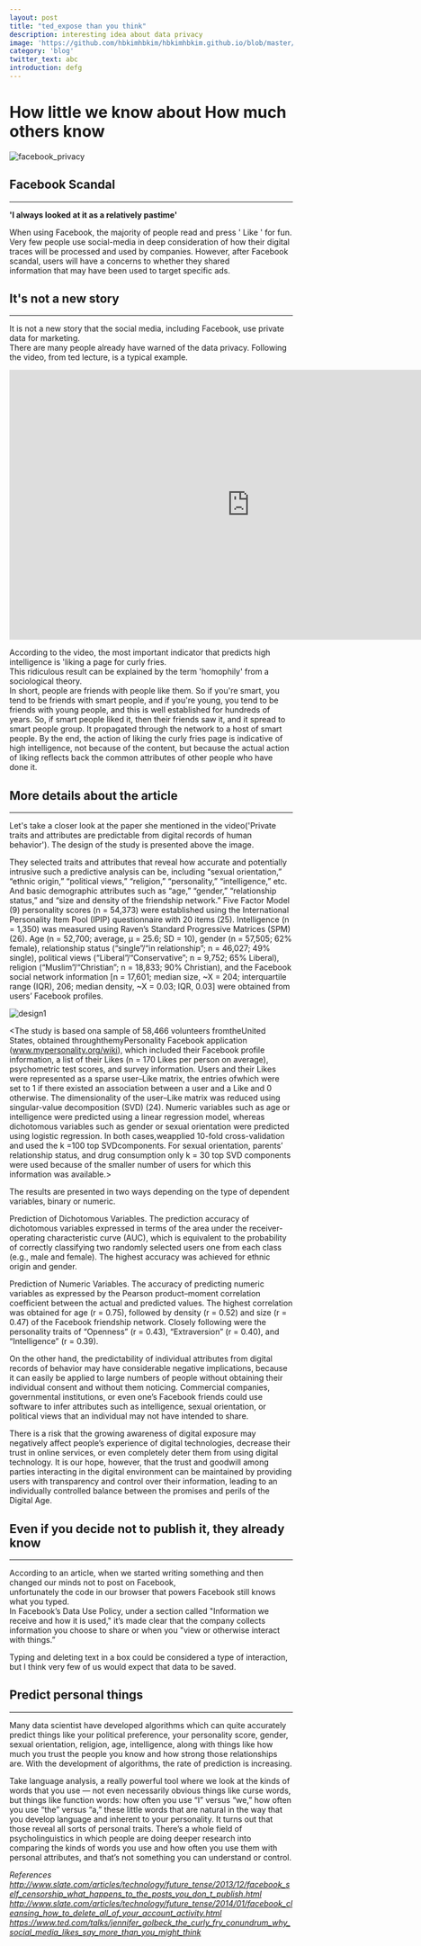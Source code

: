 ```yaml
---
layout: post
title: "ted_expose than you think"
description: interesting idea about data privacy
image: 'https://github.com/hbkimhbkim/hbkimhbkim.github.io/blob/master/_images/facebook_privacy.jpg?raw=true'
category: 'blog'
twitter_text: abc
introduction: defg
---
```


# How little we know about How much others know

![facebook_privacy](https://github.com/hbkimhbkim/hbkimhbkim.github.io/blob/master/_images/facebook_privacy.jpg)

## Facebook Scandal
------
<p>
  <strong>'I always looked at it as a relatively pastime'</strong>
</p>

<p>
When using Facebook, the majority of people read and press ' Like ' for fun. <br>
Very few people use social-media in deep consideration of how their digital traces will be processed and used by companies. However, after Facebook scandal, users will have a concerns to whether they shared <br>
information that may have been used to target specific ads.
</p>

## It's not a new story
------
 <p>
 It is not a new story that the social media, including Facebook, use private data for marketing. <br>
 There are many people already have warned of the data privacy. Following the video, from ted lecture, is a typical example. <br>
 </p>

<p>
<iframe width="854" height="480" src="https://www.youtube.com/embed/hgWie9dnssU" frameborder="0" allow="autoplay; encrypted-media" allowfullscreen></iframe>
</p>

<p>
According to the video, the most important indicator that predicts high intelligence is 'liking a page for curly fries.<br>
This ridiculous result can be explained by the term 'homophily' from a sociological theory.<br>
In short, people are friends with people like them. So if you're smart, you tend to be friends with smart people, and if you're young, you tend to be friends with young people, and this is well established for hundreds of years.  So, if smart people liked it, then their friends saw it, and it spread to smart people group. It propagated through the network to a host of smart people. By the end, the action of liking the curly fries page is indicative of high intelligence, not because of the content, but because the actual action of liking reflects back the common attributes of other people who have done it.<br>

## More details about the article
------

<p>
Let's take a closer look at the paper she mentioned in the video('Private traits and attributes are predictable from digital records of human behavior'). The design of the study is presented above the image. <br>

They selected traits and attributes that reveal how accurate and potentially intrusive such a predictive analysis can be, including “sexual orientation,” “ethnic origin,” “political views,” “religion,” “personality,” “intelligence,” etc. And basic demographic attributes such as “age,” “gender,” “relationship status,” and “size and density of the friendship network.” Five Factor Model (9) personality scores (n = 54,373) were established using the International Personality Item Pool (IPIP) questionnaire with 20 items (25). Intelligence (n = 1,350) was measured using Raven’s Standard Progressive Matrices (SPM) (26). Age (n = 52,700; average, μ = 25.6; SD = 10), gender (n = 57,505; 62% female), relationship status (“single”/“in relationship”; n = 46,027; 49% single), political views (“Liberal”/“Conservative”; n = 9,752;
65% Liberal), religion (“Muslim”/“Christian”; n = 18,833; 90% Christian), and the Facebook social network information [n = 17,601; median size, ~X = 204; interquartile range (IQR), 206; median density, ~X = 0.03; IQR, 0.03] were obtained from users’ Facebook profiles.

![design1](https://github.com/hbkimhbkim/hbkimhbkim.github.io/blob/master/_images/design1.jpg)

<The study is based ona sample of 58,466 volunteers fromtheUnited States, obtained throughthemyPersonality Facebook application (www.mypersonality.org/wiki), which included their Facebook profile information, a list of their Likes (n = 170 Likes per person on average), psychometric test scores, and survey information. Users and their Likes were represented as a sparse user–Like matrix, the entries ofwhich were set to 1 if there existed an association between a user and a Like and 0 otherwise. The dimensionality of the user–Like matrix was reduced using singular-value decomposition (SVD) (24). Numeric variables such as age or intelligence were predicted using a linear regression model, whereas dichotomous variables such as gender or sexual orientation were predicted using logistic regression. In both cases,weapplied 10-fold cross-validation and used the k =100 top SVDcomponents. For sexual orientation, parents’ relationship status, and drug consumption only k = 30 top SVD components were used because of the smaller number of users for which this information was available.> </br>

The results are presented in two ways depending on the type of dependent variables, binary or numeric.

Prediction of Dichotomous Variables. The prediction accuracy of dichotomous variables expressed in terms of the area under the receiver-operating characteristic curve (AUC), which is equivalent to the probability of correctly classifying two randomly selected users one from each class (e.g., male and female). The highest accuracy was achieved for ethnic origin and gender.

Prediction of Numeric Variables. The accuracy of predicting numeric variables as expressed by the Pearson product–moment correlation coefficient between the actual and predicted values. The highest correlation was obtained for age (r = 0.75), followed by density (r = 0.52) and size (r = 0.47) of the Facebook friendship network. Closely following were the personality traits of “Openness” (r = 0.43), “Extraversion” (r = 0.40), and “Intelligence” (r = 0.39).

On the other hand, the predictability of individual attributes from digital records of behavior may have considerable negative implications, because it can easily be applied to large numbers of people without obtaining their individual consent and without them noticing. Commercial companies, governmental institutions,
or even one’s Facebook friends could use software to infer attributes such as intelligence, sexual orientation, or political views that an individual may not have intended to share.

There is a risk that the growing awareness of digital exposure may negatively affect people’s experience of digital technologies, decrease their trust in online services, or even completely deter them from using digital technology. It is our hope, however, that the trust and goodwill among parties interacting in the digital environment can be maintained by providing users with transparency and control over their information, leading to an individually controlled balance between the promises and perils of the Digital Age.

## Even if you decide not to publish it, they already know
------

<p>
According to an article, when we started writing something and then changed our minds not to post on Facebook, <br>
unfortunately the code in our browser that powers Facebook still knows what you typed. <br>
In Facebook’s Data Use Policy, under a section called "Information we receive and how it is used," it’s made clear that the company collects information you choose to share or when you "view or otherwise interact with things.” <br>

Typing and deleting text in a box could be considered a type of interaction, but I think very few of us would expect that data to be saved. <br>

## Predict personal things
------

<p>
Many data scientist have developed algorithms which can quite accurately predict things like your political preference, your personality score, gender, sexual orientation, religion, age, intelligence, along with things like how much you trust the people you know and how strong those relationships are. With the development of algorithms, the rate of prediction is increasing.
</P>

<p>
Take language analysis, a really powerful tool where we look at the kinds of words that you use — not even necessarily obvious things like curse words, but things like function words: how often you use “I” versus “we,” how often you use “the” versus “a,” these little words that are natural in the way that you develop language and inherent to your personality. It turns out that those reveal all sorts of personal traits. There’s a whole field of psycholinguistics in which people are doing deeper research into comparing the kinds of words you use and how often you use them with personal attributes, and that’s not something you can understand or control.
</P>

<em> References
http://www.slate.com/articles/technology/future_tense/2013/12/facebook_self_censorship_what_happens_to_the_posts_you_don_t_publish.html
http://www.slate.com/articles/technology/future_tense/2014/01/facebook_cleansing_how_to_delete_all_of_your_account_activity.html
https://www.ted.com/talks/jennifer_golbeck_the_curly_fry_conundrum_why_social_media_likes_say_more_than_you_might_think </em>

